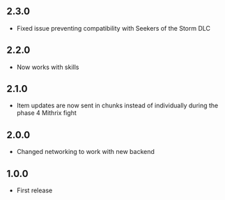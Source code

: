 ## 2.3.0

- Fixed issue preventing compatibility with Seekers of the Storm DLC

## 2.2.0

- Now works with skills

## 2.1.0

- Item updates are now sent in chunks instead of individually during the phase 4 Mithrix fight

## 2.0.0

- Changed networking to work with new backend

## 1.0.0

- First release